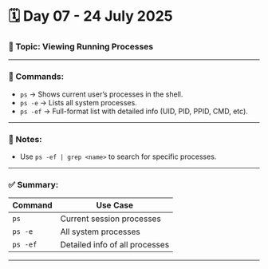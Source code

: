 # 🗓️ Day 07 - 24 July 2025  
### 📌 Topic: Viewing Running Processes

---

### 🔧 Commands:
- `ps` → Shows current user’s processes in the shell.
- `ps -e` → Lists all system processes.
- `ps -ef` → Full-format list with detailed info (UID, PID, PPID, CMD, etc).

---

### 🧠 Notes:
- Use `ps -ef | grep <name>` to search for specific processes.

---

### ✅ Summary:
| Command   | Use Case                         |
|-----------|----------------------------------|
| `ps`      | Current session processes        |
| `ps -e`   | All system processes             |
| `ps -ef`  | Detailed info of all processes   |

---
